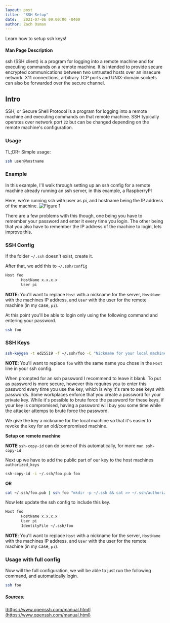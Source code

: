 ```yaml
---
layout: post
title:  "SSH Setup"
date:   2021-07-06 09:00:00 -0400
author: Zach Osman
---
```

Learn how to setup ssh keys!

#### Man Page Description
ssh (SSH client) is a program for logging into a remote machine and for executing commands on a remote machine.  It is intended
to provide secure encrypted communications between two untrusted hosts over an insecure network.  X11 connections, arbitrary TCP
ports and UNIX-domain sockets can also be forwarded over the secure channel.


## Intro
SSH, or Secure Shell Protocol is a program for logging into a remote machine and executing commands on that remote machine. SSH typically operates over network port `22` but can be changed depending on the remote machine's configuration.


### Usage

TL;DR- Simple usage:
```bash
ssh user@hostname
```


### Example
In this example, I'll walk through setting up an ssh config for a remote machine already running an ssh server, in this example, a RaspberryPI 

Here, we're running ssh with user as pi, and hostname being the IP address of the machine.
![Figure 1]({{site.baseurl}}/assets/2021-07-02-ssh/fig1.png)

There are a few problems with this though, one being you have to remember your password and enter it every time you login. The other being that you also have to remember the IP address of the machine to login, lets improve this.


### SSH Config

If the folder `~/.ssh` doesn't exist, create it.

After that, we add this to `~/.ssh/config`



```bash
Host foo 
       HostName x.x.x.x 
       User pi
```

**NOTE**: You'll want to replace `Host` with a nickname for the server, `HostName` with the machines IP address, and `User` with the user for the remote machine (in my case, `pi`).

At this point you'll be able to login only using the following command and entering your password.

```bash
ssh foo
```


### SSH Keys


```bash
ssh-keygen -t ed25519 -f ~/.ssh/foo -C "Nickname for your local machine"
```

**NOTE**: You'll want to replace `foo` with the same name you chose in the `Host` line in your ssh config.

When prompted for an ssh password I recommend to leave it blank. To put as password is more secure, however this requires you to enter this password every time you use the key, which is why it's rare to see keys with passwords. Some workplaces enforce that you create a password for your private key. While it's possible to brute force the password for these keys, if your key is compromised, having a password will buy you some time while the attacker attemps to brute force the password. 

We give the key a nickname for the local machine so that it's easier to revoke the key for an old/compromised machine.




**Setup on remote machine**

**NOTE** `ssh-copy-id` can do some of this automatically, for more `man ssh-copy-id`


Next up we have to add the public part of our key to the host machines `authorized_keys`


```bash
ssh-copy-id -i ~/.ssh/foo.pub foo
```

**OR**

```bash
cat ~/.ssh/foo.pub | ssh foo "mkdir -p ~/.ssh && cat >> ~/.ssh/authorized_keys"
```

Now lets update the ssh config to include this key.

```bash
Host foo
       HostName x.x.x.x
       User pi
       IdentityFile ~/.ssh/foo
```

**NOTE**: You'll want to replace `Host` with a nickname for the server, `HostName` with the machines IP address, and `User` with the user for the remote machine (in my case, `pi`).





### Usage with full config

Now will the full configuration, we will be able to just run the following command, and automatically login.

```bash
ssh foo
```



##### Sources:
[https://www.openssh.com/manual.html](https://www.openssh.com/manual.html)